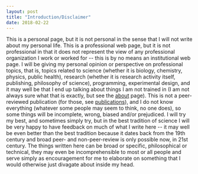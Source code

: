 ```yaml
---
layout: post
title: "Introduction/Disclaimer"
date: 2018-02-22
---
```


This is a personal page, but it is not personal in the sense that I will not write about my personal life.
This is a professional web page, but it is not professional in that it does not represent the view of any professional organization I work or worked for -- this is by no means an institutional web page.
I will be giving my personal opinion or perspective on professional topics, that is, topics related to science (whether it is biology, chemistry, physics, public health), research (whether it is research activity itself, publishing, philosophy of science), programming, experimental design, and it may well be that I end up talking about things I am not trained in (I am not always sure what that is exactly, but see the [about](https://caesoma.github.io/about/) page).
This is not a peer-reviewed publication (for those, see [publications](https://caesoma.github.io/publications)), and I do not know everything (whatever some people may seem to think, no one does), so some things will be incomplete, wrong, biased and/or prejudiced. I will try my best, and sometimes simply try, but in the best tradition of science I will be very happy to have feedback on much of what I write here -- it may well be even better than the best tradition because it dates back from the 19th century and broad peer- and non-peer-review is only possible now, in 21st century.
The things written here can be broad or specific, philosophical or technical, they may even be incomprehensible to most or all people and serve simply as encouragement for me to elaborate on something that I would otherwise just divagate about inside my head.
